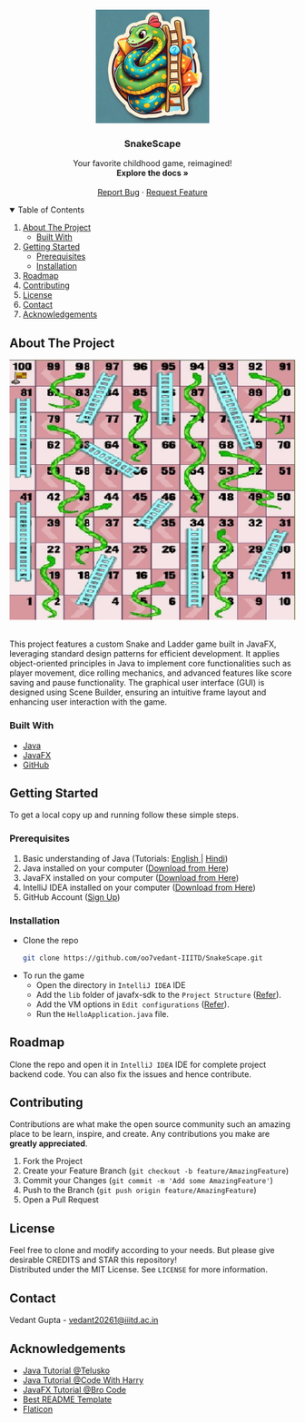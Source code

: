 <!-- PROJECT LOGO -->

<br />
<p align="center">
  <a href="https://github.com/oo7vedant-IIITD/SnakeScape">
    <img src="readme_images/logo.jpg" alt="Logo" width="200" height="200">
  </a>

  <h3 align="center">SnakeScape</h3>

  <p align="center">
    Your favorite childhood game, reimagined!
    <br />
    <strong>Explore the docs »</strong>
    <br />
    <br />
    <a href="https://github.com/oo7vedant-IIITD/Online_Retail_Store/issues">Report Bug</a>
    ·
    <a href="https://github.com/oo7vedant-IIITD/Online_Retail_Store/issues">Request Feature</a>
    <br />
</p>


<!-- TABLE OF CONTENTS -->
<details open="open">
  <summary>Table of Contents</summary>
  <ol>
    <li>
      <a href="#about-the-project">About The Project</a>
      <ul>
        <li><a href="#built-with">Built With</a></li>
      </ul>
    </li>
    <li>
      <a href="#getting-started">Getting Started</a>
      <ul>
        <li><a href="#prerequisites">Prerequisites</a></li>
        <li><a href="#installation">Installation</a></li>
      </ul>
    </li>
    <li><a href="#roadmap">Roadmap</a></li>
    <li><a href="#contributing">Contributing</a></li>
    <li><a href="#license">License</a></li>
    <li><a href="#contact">Contact</a></li>
    <li><a href="#acknowledgements">Acknowledgements</a></li>
  </ol>
</details>



<!-- ABOUT THE PROJECT -->
## About The Project

![Product Name Screen Shot][product-screenshot]

<br>
This project features a custom Snake and Ladder game built in JavaFX, leveraging standard design patterns for efficient development. It applies object-oriented principles in Java to implement core functionalities such as player movement, dice rolling mechanics, and advanced features like score saving and pause functionality. The graphical user interface (GUI) is designed using Scene Builder, ensuring an intuitive frame layout and enhancing user interaction with the game.

### Built With

* [Java](https://www.java.com/en/)
* [JavaFX](https://openjfx.io/)
* [GitHub](https://github.com)


<!-- GETTING STARTED -->
## Getting Started

To get a local copy up and running follow these simple steps.

### Prerequisites

1. Basic understanding of Java (Tutorials: [English ](https://youtu.be/8cm1x4bC610)| [Hindi](https://youtu.be/rV_3Lewxx6o))
2. Java installed on your computer ([Download from Here](https://openjfx.io/openjfx-docs/#install-java))
3. JavaFX installed on your computer ([Download from Here](https://gluonhq.com/products/javafx/))
4. IntelliJ IDEA installed on your computer ([Download from Here](https://www.jetbrains.com/idea/download/))
5. GitHub Account ([Sign Up](https://github.com))


### Installation

- Clone the repo
   ```sh
   git clone https://github.com/oo7vedant-IIITD/SnakeScape.git
   ```
- To run the game
  - Open the directory in `IntelliJ IDEA` IDE
  - Add the `lib` folder of javafx-sdk to the `Project Structure` ([Refer](https://stackoverflow.com/questions/52682195/how-to-get-javafx-and-java-11-working-in-intellij-idea)).
  - Add the VM options in `Edit configurations` ([Refer](https://stackoverflow.com/questions/52682195/how-to-get-javafx-and-java-11-working-in-intellij-idea)).
  - Run the `HelloApplication.java` file.

<!-- ROADMAP -->
## Roadmap

Clone the repo and open it in `IntelliJ IDEA` IDE for complete project backend code. You can also fix the issues and hence contribute.


<!-- CONTRIBUTING -->
## Contributing

Contributions are what make the open source community such an amazing place to be learn, inspire, and create. Any contributions you make are **greatly appreciated**.

1. Fork the Project
2. Create your Feature Branch (`git checkout -b feature/AmazingFeature`)
3. Commit your Changes (`git commit -m 'Add some AmazingFeature'`)
4. Push to the Branch (`git push origin feature/AmazingFeature`)
5. Open a Pull Request

<!-- LICENSE -->
## License

Feel free to clone and modify according to your needs. But please give desirable CREDITS and STAR this repository!<br> Distributed under the MIT License. See `LICENSE` for more information.


<!-- CONTACT -->
## Contact
Vedant Gupta - vedant20261@iiitd.ac.in

<!-- ACKNOWLEDGEMENTS -->
## Acknowledgements
* [Java Tutorial @Telusko](https://youtu.be/8cm1x4bC610)
* [Java Tutorial @Code With Harry](https://youtu.be/rV_3Lewxx6o)
* [JavaFX Tutorial @Bro Code](https://youtu.be/9XJicRt_FaI)
* [Best README Template](https://github.com/othneildrew/Best-README-Template)
* [Flaticon](https://flaticon.com)


<!-- MARKDOWN LINKS & IMAGES -->
[product-screenshot]: readme_images/image.png
